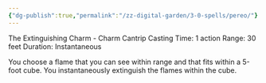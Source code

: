 ```yaml
---
{"dg-publish":true,"permalink":"/zz-digital-garden/3-0-spells/pereo/"}
---
```


The Extinguishing Charm - Charm Cantrip 
Casting Time: 1 action 
Range: 30 feet 
Duration: Instantaneous 

You choose a flame that you can see within range and that fits within a 5-foot cube. You instantaneously extinguish the flames within the cube. 